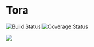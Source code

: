 # Tora
[![Build Status](https://travis-ci.org/Tora-dev/Tora.svg?branch=master)](https://travis-ci.org/Tora-dev/Tora) [![Coverage Status](https://coveralls.io/repos/github/Tora-dev/Tora/badge.svg)](https://coveralls.io/github/Tora-dev/Tora)

![](https://camo.githubusercontent.com/24a97750338aefb91924f3126825b023a7c88dd3/687474703a2f2f696d672e6b756d692e636e2f70686f746f2f32642f33662f35372f326433663537353536373864376264622e6a70673f743d33)
